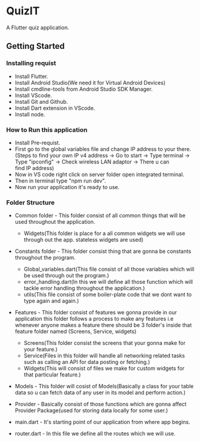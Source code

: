 # QuizIT

A Flutter quiz application.

## Getting Started

### Installing requist

- Install Flutter.
- Install Android Studio(We need it for Virtual Android Devices)
- Install cmdline-tools from Android Studio SDK Manager.
- Install VScode.
- Install Git and Github.
- Install Dart extension in VScode.
- Install node.

### How to Run this application

- Install Pre-requist.
- First go to the global variables file and change IP address to your there. (Steps to find your own IP v4 address -> Go to start  -> Type terminal -> Type "ipconfig" -> Check wireless LAN adaptor -> There u can find IP address)
- Now in VS code right click on server folder open integrated terminal.
- Then in terminal type "npm run dev".
- Now run your application it's ready to use.

### Folder Structure

- Common folder - This folder consist of all common things that will be used throughout the application.
	- Widgets(This folder is place for a all common widgets we will use through out the app. stateless widgets are used)

- Constants folder - This folder consist thing that are gonna be constants throughout the program.
	- Global_variables.dart(This file consist of all those variables which will be used through out the program.)
	- error_handling.dart(In this we will define all those function which will tackle error handling throughout the application.)
	- utils(This file consist of some boiler-plate code that we dont want to type again and again.)

- Features - This folder consist of features we gonna provide in our application this folder follows a process to make any features i.e whenever anyone makes a feature there should be 3 folder's inside that feature folder named (Screens, Service, widgets)
	- Screens(This folder consist the screens that your gonna make for your feature.)
	- Service(Files in this folder will handle all networking related tasks such as calling an API for data posting or fetching.)
	- Widgets(This will consist of files we make for custom widgets for that particular feature.)

- Models - This folder will cosist of Models(Basically a class for your table data so u can fetch data of any user in its model and perform action.)

- Provider - Basically consist of those functions which are gonna affect Provider Package(used for storing data locally for some user.)

- main.dart - It's starting point of our application from where app begins.

- router.dart - In this file we define all the routes which we will use.
